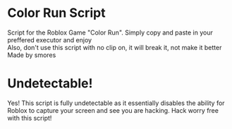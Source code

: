# Color Run Script
Script for the Roblox Game "Color Run". Simply copy and paste in your preffered executor and enjoy <br>
Also, don't use this script with no clip on, it will break it, not make it better <br>
Made by smores
# Undetectable!
Yes! This script is fully undetectable as it essentially disables the ability for Roblox to capture your screen and see you are hacking. Hack worry free with this script!
